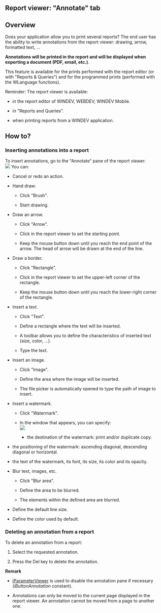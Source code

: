 


## Report viewer: "Annotate" tab
			



<a name="NOTE1"></a>
<a name="NOTE1_1"></a>


## Overview
<a name="overview_ELTTEXTE000147"></a>
Does your application allow you to print several reports? The end user has the ability to write annotations from the report viewer: drawing, arrow, formatted text, ...

**Annotations will be printed in the report and will be displayed when exporting a document (PDF, email, etc.)**.

This feature is available for the prints performed with the report editor (or with "Reports & Queries") and for the programmed prints (performed with the WLanguage functions).

Reminder: The report viewer is available: 

- in the report editor of WINDEV, WEBDEV, WINDEV Mobile. 

- in "Reports and Queries".

- when printing reports from a WINDEV application. 




<a name="NOTE2"></a>
<a name="NOTE2_1"></a>


## How to?
<a name="how_ELTTEXTE000171"></a>


### Inserting annotations into a report
<a name="inserting_annotations_into_report_ELTPARAGRAPHE000030"></a>

To insert annotations, go to the "Annotate" pane of the report viewer: <br>![](https://doc.pcsoft.fr/en-US/images/image.awp?langid=3&name=Volet_Apercu_Annoter.gif)
You can:

- Cancel or redo an action.

- Hand draw: 

	- Click "Brush". 

	- Start drawing.




- Draw an arrow. 

	- Click "Arrow". 

	- Click in the report viewer to set the starting point.

	- Keep the mouse button down until you reach the end point of the arrow. The head of arrow will be drawn at the end of the line.




- Draw a border. 

	- Click "Rectangle". 

	- Click in the report viewer to set the upper-left corner of the rectangle.

	- Keep the mouse button down until you reach the lower-right corner of the rectangle. 




- Insert a text. 

	- Click "Text". 

	- Define a rectangle where the text will be inserted. 

	- A toolbar allows you to define the characteristics of inserted text (size, color, ...).

	- Type the text. 




- Insert an image. 

	- Click "Image". 

	- Define the area where the image will be inserted.

	- The file picker is automatically opened to type the path of image to insert.




- Insert a watermark. 

	- Click "Watermark". 

	- In the window that appears, you can specify: <br>![](https://doc.pcsoft.fr/en-US/images/image.awp?langid=3&name=Fen_Filigrane.gif&type=thumb)


		- the destination of the watermark: print and/or duplicate copy. 

- the positioning of the watermark: ascending diagonal, descending diagonal or horizontal. 

- the text of the watermark, its font, its size, its color and its opacity. 

- Blur text, images, etc.

	- Click "Blur area". 

	- Define the area to be blurred. 

	- The elements within the defined area are blurred.




- Define the default line size. 

- Define the color used by default.



<a name="NOTE2_2"></a>


### Deleting an annotation from a report
<a name="deleting_annotation_from_report_ELTPARAGRAPHE000086"></a>

To delete an annotation from a report:

1. Select the requested annotation.

2. Press the Del key to delete the annotation.




**Remark**

- [iParameterViewer](../WDLang5/1000024634.md) is used to disable the annotation pane if necessary (*iButtonAnnotation* constant).

- Annotations can only be moved to the current page displayed in the report viewer. An annotation cannot be moved from a page to another one.





